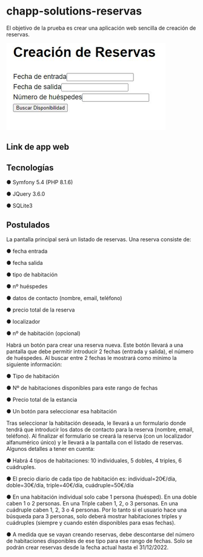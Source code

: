 # chapp-solutions-reservas

El objetivo de la prueba es crear una aplicación web sencilla de creación de reservas.

![Image text](https://github.com/arodriguezvega/chapp-solutions-reservas/blob/main/Captura.JPG)

## Link de app web


## Tecnologías

● Symfony 5.4 (PHP 8.1.6)

● JQuery 3.6.0

● SQLite3

## Postulados

La pantalla principal será un listado de reservas. Una reserva consiste de:

● fecha entrada

● fecha salida

● tipo de habitación

● nº huéspedes

● datos de contacto (nombre, email, teléfono)

● precio total de la reserva

● localizador

● nº de habitación (opcional)

Habrá un botón para crear una reserva nueva. Este botón llevará a una pantalla que debe permitir introducir 2 fechas (entrada y salida), el número de huéspedes. Al buscar entre 2 fechas le mostrará como mínimo la siguiente información:

● Tipo de habitación

● Nº de habitaciones disponibles para este rango de fechas

● Precio total de la estancia

● Un botón para seleccionar esa habitación

Tras seleccionar la habitación deseada, le llevará a un formulario donde tendrá que introducir los datos de contacto para la reserva (nombre, email, teléfono). Al finalizar el formulario se creará la reserva (con un localizador alfanumérico único) y le llevará a la pantalla con el listado de reservas. Algunos detalles a tener en cuenta:

● Habrá 4 tipos de habitaciones: 10 individuales, 5 dobles, 4 triples, 6 cuádruples.

● El precio diario de cada tipo de habitación es: individual=20€/día, doble=30€/día, triple=40€/día, cuádruple=50€/día

● En una habitación individual solo cabe 1 persona (huésped). En una doble caben 1 o 2 personas. En una Triple caben 1, 2, o 3 personas. En una cuádruple caben 1, 2, 3 o 4 personas. Por lo tanto si el usuario hace una búsqueda para 3 personas, solo deberá mostrar habitaciones triples y cuádruples (siempre y cuando estén disponibles para esas fechas).

● A medida que se vayan creando reservas, debe descontarse del número de habitaciones disponibles de ese tipo para ese rango de fechas. Solo se podrán crear reservas desde la fecha actual hasta el 31/12/2022.
